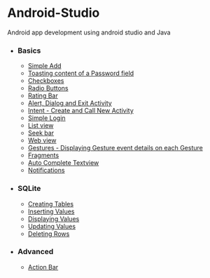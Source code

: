 # Android-Studio
Android app development using android studio and Java
- ### Basics
  - [Simple Add](https://github.com/CyanFroste/Android-Studio-Java/blob/master/Basics/Simple%20Add%20Application.md)
  - [Toasting content of a Password field](https://github.com/CyanFroste/Android-Studio-Java/blob/master/Basics/Typing%20in%20a%20Password%20and%20Toasting%20it%20on%20Button%20Click.md)
  - [Checkboxes](https://github.com/CyanFroste/Android-Studio-Java/blob/master/Basics/Checkbox%20%20and%20Toasting%20the%20Selection.md)
  - [Radio Buttons](https://github.com/CyanFroste/Android-Studio-Java/blob/master/Basics/Radio%20Group%2C%20Radio%20Buttons%20and%20Toasting%20the%20Selection.md)
  - [Rating Bar](https://github.com/CyanFroste/Android-Studio-Java/blob/master/Basics/Rating%20Bar.md)
  - [Alert, Dialog and Exit Activity](https://github.com/CyanFroste/Android-Studio-Java/blob/master/Basics/An%20Exit%20Alert%20with%20a%20Dialog.md)
  - [Intent - Create and Call New Activity](https://github.com/CyanFroste/Android-Studio-Java/blob/master/Basics/Creating%20New%20Activity%20and%20calling%20it%20from%20Main%20Activity.md)
  - [Simple Login](https://github.com/CyanFroste/Android-Studio-Java/blob/master/Basics/A%20Simple%20Log%20In%20Activity.md)
  - [List view](https://github.com/CyanFroste/Android-Studio-Java/blob/master/List%20view.md)
  - [Seek bar](https://github.com/CyanFroste/Android-Studio-Java/blob/master/Basics/Seek%20Bar.md)
  - [Web view](https://github.com/CyanFroste/Android-Studio-Java/blob/master/Basics/Web%20view.md)
  - [Gestures - Displaying Gesture event details on each Gesture](https://github.com/CyanFroste/Android-Studio-Java/blob/master/Basics/Gestures%20and%20displaying%20what%20gesture%20is%20done.md)
  - [Fragments](https://github.com/CyanFroste/Android-Studio-Java/blob/master/Basics/Fragments.md)
  - [Auto Complete Textview](https://github.com/CyanFroste/Android-Studio-Java/blob/master/Basics/Autocomplete%20Textview.md)
  - [Notifications](https://github.com/CyanFroste/Android-Studio-Java/blob/master/Basics/Notifications.md)
- ###  SQLite
  - [Creating Tables](https://github.com/CyanFroste/Android-Studio-Java/blob/master/SQLite/SQLite%20Database%20-%20Creating%20Tables.md)
  - [Inserting Values](https://github.com/CyanFroste/Android-Studio-Java/blob/master/SQLite/SQLite%20Database%20-%20Inserting%20Values.md)
  - [Displaying Values](https://github.com/CyanFroste/Android-Studio-Java/blob/master/SQLite/SQLite%20Database%20-%20Displaying%20Data.md)
  - [Updating Values](https://github.com/CyanFroste/Android-Studio-Java/blob/master/SQLite/SQLite%20Database%20-%20Updating%20Values.md)
  - [Deleting Rows](https://github.com/CyanFroste/Android-Studio-Java/blob/master/SQLite/SQLite%20Database%20-%20Deleting%20Rows.md)
- ### Advanced
  - [Action Bar](https://github.com/CyanFroste/Android-Studio-Java/blob/master/Advanced/Action%20Bar.md)
